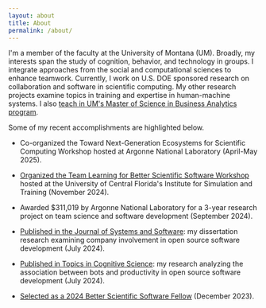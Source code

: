 ```yaml
---
layout: about
title: About
permalink: /about/
---
```


I'm a member of the faculty at the University of Montana (UM). Broadly, my interests span the study of cognition, behavior, and technology in groups. I integrate approaches from the social and computational sciences to enhance teamwork. Currently, I work on U.S. DOE sponsored research on collaboration and software in scientific computing. My other research projects examine topics in training and expertise in human-machine systems. I also [teach in UM's Master of Science in Business Analytics program](/teaching/). 

Some of my recent accomplishments are highlighted below.

- Co-organized the Toward Next-Generation Ecosystems for Scientific Computing Workshop hosted at Argonne National Laboratory (April-May 2025).

- <a href="https://tl4bssw.github.io">Organized the Team Learning for Better Scientific Software Workshop</a> hosted at the University of Central Florida's Institute for Simulation and Training (November 2024).

- Awarded $311,019 by Argonne National Laboratory for a 3-year research project on team science and software development (September 2024).

- <a href="https://doi.org/10.1016/j.jss.2024.112163">Published in the Journal of Systems and Software</a>: my dissertation research examining company involvement in open source software development (July 2024).

- <a href="https://doi.org/10.1111/tops.12613">Published in Topics in Cognitive Science</a>: my research analyzing the association between bots and productivity in open source software development (July 2024).

- <a href="https://bssw.io/blog_posts/introducing-the-2024-bssw-fellows">Selected as a 2024 Better Scientific Software Fellow</a> (December 2023).